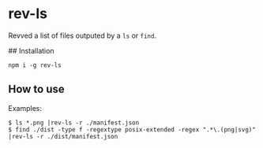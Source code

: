 # rev-ls

Revved a list of files outputed by a `ls` or `find`.

## Installation

`npm i -g rev-ls`

## How to use

Examples:

```
$ ls *.png |rev-ls -r ./manifest.json
$ find ./dist -type f -regextype posix-extended -regex ".*\.(png|svg)" |rev-ls -r ./dist/manifest.json
```
